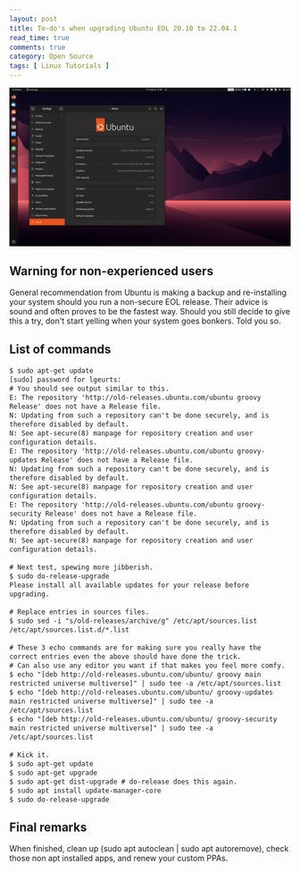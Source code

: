 ```yaml
---
layout: post
title: To-do's when upgrading Ubuntu EOL 20.10 to 22.04.1
read_time: true
comments: true
category: Open Source 
tags: [ Linux Tutorials ]
---
```


<img src="/assets/jammy-jellyfish.png" width="654">

## Warning for non-experienced users
General recommendation from Ubuntu is making a backup and re-installing your system should you run a non-secure EOL release. Their advice is sound and often proves to be the fastest way. Should you still decide to give this a try, don't start yelling when your system goes bonkers. Told you so.

## List of commands
```
$ sudo apt-get update                   
[sudo] password for lgeurts:
# You should see output similar to this.
E: The repository 'http://old-releases.ubuntu.com/ubuntu groovy Release' does not have a Release file.
N: Updating from such a repository can't be done securely, and is therefore disabled by default.
N: See apt-secure(8) manpage for repository creation and user configuration details.
E: The repository 'http://old-releases.ubuntu.com/ubuntu groovy-updates Release' does not have a Release file.
N: Updating from such a repository can't be done securely, and is therefore disabled by default.
N: See apt-secure(8) manpage for repository creation and user configuration details.
E: The repository 'http://old-releases.ubuntu.com/ubuntu groovy-security Release' does not have a Release file.
N: Updating from such a repository can't be done securely, and is therefore disabled by default.
N: See apt-secure(8) manpage for repository creation and user configuration details.

# Next test, spewing more jibberish.
$ sudo do-release-upgrade
Please install all available updates for your release before upgrading.

# Replace entries in sources files. 
$ sudo sed -i "s/old-releases/archive/g" /etc/apt/sources.list /etc/apt/sources.list.d/*.list 

# These 3 echo commands are for making sure you really have the correct entries even the above should have done the trick.
# Can also use any editor you want if that makes you feel more comfy.
$ echo "[deb http://old-releases.ubuntu.com/ubuntu/ groovy main restricted universe multiverse]" | sudo tee -a /etc/apt/sources.list
$ echo "[deb http://old-releases.ubuntu.com/ubuntu/ groovy-updates main restricted universe multiverse]" | sudo tee -a /etc/apt/sources.list
$ echo "[deb http://old-releases.ubuntu.com/ubuntu/ groovy-security main restricted universe multiverse]" | sudo tee -a /etc/apt/sources.list

# Kick it.
$ sudo apt-get update
$ sudo apt-get upgrade
$ sudo apt-get dist-upgrade # do-release does this again.
$ sudo apt install update-manager-core
$ sudo do-release-upgrade
```

## Final remarks
When finished, clean up (sudo apt autoclean | sudo apt autoremove), check those non apt installed apps, and renew your custom PPAs.
